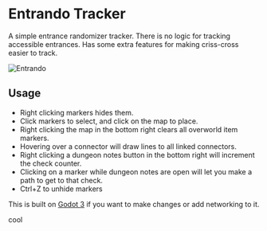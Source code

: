# Entrando Tracker

A simple entrance randomizer tracker. There is no logic for tracking accessible entrances. Has some extra features for making criss-cross easier to track.

![Entrando](https://media.githubusercontent.com/media/rainbowism/Entrando/main/github/Entrando.png)

## Usage

* Right clicking markers hides them.
* Click markers to select, and click on the map to place.
* Right clicking the map in the bottom right clears all overworld item markers.
* Hovering over a connector will draw lines to all linked connectors.
* Right clicking a dungeon notes button in the bottom right will increment the check counter.
* Clicking on a marker while dungeon notes are open will let you make a path to get to that check.
* Ctrl+Z to unhide markers

This is built on [Godot 3](https://godotengine.org) if you want to make changes or add networking to it.

cool
